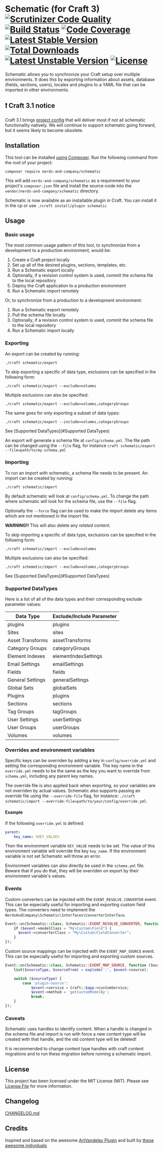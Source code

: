 # Schematic (for Craft 3) [![Scrutinizer Code Quality](https://scrutinizer-ci.com/g/nerds-and-company/schematic/badges/quality-score.png?b=master)](https://scrutinizer-ci.com/g/nerds-and-company/schematic/?branch=master) [![Build Status](https://travis-ci.org/nerds-and-company/schematic.svg?branch=master)](https://travis-ci.org/nerds-and-company/schematic) [![Code Coverage](https://scrutinizer-ci.com/g/nerds-and-company/schematic/badges/coverage.png?b=master)](https://scrutinizer-ci.com/g/nerds-and-company/schematic/?branch=master) [![Latest Stable Version](https://poser.pugx.org/nerds-and-company/schematic/v/stable)](https://packagist.org/packages/nerds-and-company/schematic) [![Total Downloads](https://poser.pugx.org/nerds-and-company/schematic/downloads)](https://packagist.org/packages/nerds-and-company/schematic) [![Latest Unstable Version](https://poser.pugx.org/nerds-and-company/schematic/v/unstable)](https://packagist.org/packages/nerds-and-company/schematic) [![License](https://poser.pugx.org/nerds-and-company/schematic/license)](https://packagist.org/packages/nerds-and-company/schematic)

Schematic allows you to synchronize your Craft setup over multiple environments. It does this by exporting information about assets,  database (fields, sections, users), locales and plugins to a YAML file that can be imported in other environments.

## :exclamation: Craft 3.1 notice

Craft 3.1 brings [project config](https://github.com/craftcms/cms/blob/3.1/docs/project-config.md) that will deliver most if not all schematic functionality natively.
We will continue to support schematic going forward, but it seems likely to become obsolete.

## Installation

This tool can be installed [using Composer](https://getcomposer.org/doc/00-intro.md). Run the following command from the root of your project:

```
composer require nerds-and-company/schematic
```

This will add `nerds-and-company/schematic` as a requirement to your  project's `composer.json` file and install the source-code into the `vendor/nerds-and-company/schematic` directory.

Schematic is now available as an installable plugin in Craft. You can install it in the cp or use `./craft install/plugin schematic`

## Usage

### Basic usage

The most common usage pattern of this tool, to synchronize from a development to a production environment, would be:

1. Create a Craft project locally
2. Set up all of the desired plugins, sections, templates, etc.
3. Run a Schematic export locally
4. Optionally, if a revision control system is used, commit the schema file to the local repository
5. Deploy the Craft application to a production environment
6. Run a Schematic import remotely

Or, to synchronize from a production to a development environment:

1. Run a Schematic export remotely
2. Pull the schema file locally
3. Optionally, if a revision control system is used, commit the schema file to the local repository
4. Run a Schematic import locally

### Exporting

An export can be created by running:

```
./craft schematic/export
```

To skip exporting a specific of data type, exclusions can be specified in the following form:

```
./craft schematic/export --exclude=volumes
```

Multiple exclusions can also be specified:

```
./craft schematic/export --exclude=volumes,categoryGroups
```

The same goes for only exporting a subset of data types:

```
./craft schematic/export --include=volumes,categoryGroups
```

See [Supported DataTypes](#Supported DataTypes)

An export will generate a schema file at `config/schema.yml`. The file path can be changed using the `--file` flag, for instance `craft schematic/export --file=path/to/my-schema.yml`

### Importing

To run an import with schematic, a schema file needs to be present. An import can be created by running:

```
./craft schematic/import
```

By default schematic will look at `config/schema.yml`. To change the path where schematic will look for the schema file, use the `--file` flag.

Optionally the `--force` flag can be used to make the import delete any items which are not mentioned in the import file.

**WARNING!!** This will also delete any _related_ content.

To skip importing a specific of data type, exclusions can be specified in the following form:

```
./craft schematic/import --exclude=volumes
```

Multiple exclusions can also be specified:

```
./craft schematic/import --exclude=volumes,categoryGroups
```

See [Supported DataTypes](#Supported DataTypes)

### Supported DataTypes

Here is a list of all of the data types and their corresponding exclude parameter values:

| Data Type | Exclude/Include Parameter |
| ------------- |-------------|
| plugins | plugins |
| Sites | sites |
| Asset Transforms | assetTransforms |
| Category Groups | categoryGroups |
| Element Indexes | elementIndexSettings |
| Email Settings | emailSettings |
| Fields | fields |
| General Settings | generalSettings |
| Global Sets | globalSets |
| Plugins | plugins |
| Sections | sections |
| Tag Groups | tagGroups |
| User Settings | userSettings |
| User Groups | userGroups |
| Volumes | volumes |

### Overrides and environment variables

Specific keys can be overriden by adding a key in `config/override.yml` and setting the corresponding environment variable. The key name in the `override.yml` needs to be the same as the key you want to override from `schema.yml`, including any parent key names.

The override file is also applied back when exporting, so your variables are not overriden by actual values. Schematic also supports passing an override file using the `--override-file` flag, for instance: `./craft schematic/import --override-file=path/to/your/config/override.yml`.

#### Example

If the following `override.yml` is defined:

```yml
parent:
    key_name: %KEY_VALUE%
```

Then the environment variable `KEY_VALUE` needs to be set. The value of this environment variable will override the key `key_name`. If the environment variable is not set Schematic will throw an error.

Environment variables can also directly be used in the `schema.yml` file. Beware that if you do that, they will be overriden on export by their environment variable's values.

### Events

Custom converters can be injected with the `EVENT_RESOLVE_CONVERTER` event.
This can be especially useful for importing and exporting custom field types.
The converters need to implement the `NerdsAndCompany\Schematic\Interfaces\ConverterInterface`.

```php
Event::on(Schematic::class, Schematic::EVENT_RESOLVE_CONVERTER, function (ConverterEvent $event) {
    if ($event->modelClass = "My\Custom\Field") {
      $event->converterClass = "My\Custom\FieldConverter";
    }
});
```

Custom source mappings can be injected with the `EVENT_MAP_SOURCE` event.
This can be especially useful for importing and exporting custom sources.

```php
Event::on(Schematic::class, Schematic::EVENT_MAP_SOURCE, function (SourceMappingEvent $event) {
    list($sourceType, $sourceFrom) = explode(':', $event->source);

    switch ($sourceType) {
        case 'plugin-source':
            $event->service = Craft::$app->customService;
            $event->method = 'getCustomModelBy';
            break;
    }
});
```

### Caveats

Schematic uses handles to identify content. When a handle is changed in the schema file and import is run with force a new content type will be created with that handle, and the old content type will be deleted!

It is recommended to change content type handles with craft content migrations and to run these migration before running a schematic import.

## License

This project has been licensed under the MIT License (MIT). Please see [License File](LICENSE) for more information.

## Changelog

[CHANGELOG.md](CHANGELOG.md)

## Credits
Inspired and based on the awesome [ArtVandelay Plugin](https://github.com/xodigital/ArtVandelay) and built by [these awesome individuals](https://github.com/nerds-and-company/schematic/graphs/contributors)
